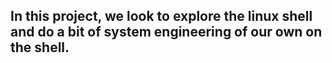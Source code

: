 ## In this project, we look to explore the linux shell and do a bit of system engineering of our own on the shell.
